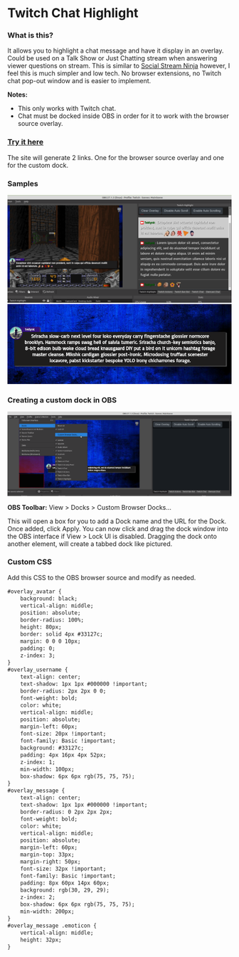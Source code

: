 # Twitch Chat Highlight

### What is this?

It allows you to highlight a chat message and have it display in an overlay. Could be used on a Talk Show or Just Chatting stream when answering viewer questions on stream. This is similar to [Social Stream Ninja](https://github.com/steveseguin/social_stream#readme) however, I feel this is much simpler and low tech. No browser extensions, no Twitch chat pop-out window and is easier to implement.

**Notes:** 
- This only works with Twitch chat.
- Chat must be docked inside OBS in order for it to work with the browser source overlay.

### [Try it here](https://twitch-chat-highlight.pages.dev/)
The site will generate 2 links. One for the browser source overlay and one for the custom dock.

### Samples

![sample1](https://github.com/teklynk/twitch_chat_highlight/blob/main/screenshots/Screenshot%20from%202021-12-13%2014-17-34.png?raw=true)
![sample1](https://github.com/teklynk/twitch_chat_highlight/blob/main/screenshots/Screenshot%20from%202021-12-13%2017-55-09.png?raw=true)

### Creating a custom dock in OBS

![sample1](https://github.com/teklynk/twitch_chat_highlight/blob/main/screenshots/Screenshot%20from%202021-12-13%2016-28-30.png?raw=true)

**OBS Toolbar:** View > Docks > Custom Browser Docks...

This will open a box for you to add a Dock name and the URL for the
Dock. Once added, click Apply. You can now click and drag the dock window into the OBS interface if View > Lock UI is
disabled. Dragging the dock onto another element, will create a tabbed dock like pictured.

### Custom CSS

Add this CSS to the OBS browser source and modify as needed.

```
#overlay_avatar {
    background: black;
    vertical-align: middle;
    position: absolute;
    border-radius: 100%;
    height: 80px;
    border: solid 4px #33127c;
    margin: 0 0 0 10px;
    padding: 0;
    z-index: 3;
}
#overlay_username {
    text-align: center;
    text-shadow: 1px 1px #000000 !important;
    border-radius: 2px 2px 0 0;
    font-weight: bold;
    color: white;
    vertical-align: middle;
    position: absolute;
    margin-left: 60px;
    font-size: 20px !important;
    font-family: Basic !important;
    background: #33127c;
    padding: 4px 16px 4px 52px;
    z-index: 1;
    min-width: 100px;
    box-shadow: 6px 6px rgb(75, 75, 75);
}
#overlay_message {
    text-align: center;
    text-shadow: 1px 1px #000000 !important;
    border-radius: 0 2px 2px 2px;
    font-weight: bold;
    color: white;
    vertical-align: middle;
    position: absolute;
    margin-left: 60px;
    margin-top: 33px;
    margin-right: 50px;
    font-size: 32px !important;
    font-family: Basic !important;
    padding: 8px 60px 14px 60px;
    background: rgb(30, 29, 29);
    z-index: 2;
    box-shadow: 6px 6px rgb(75, 75, 75);
    min-width: 200px;
}
#overlay_message .emoticon {
    vertical-align: middle;
    height: 32px;
}
```